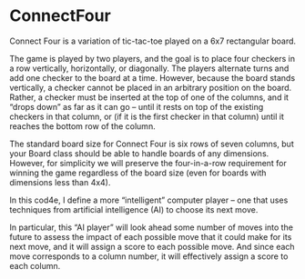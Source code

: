 # ConnectFour

Connect Four is a variation of tic-tac-toe played on a 6x7 rectangular board.

The game is played by two players, and the goal is to place four checkers in a row vertically, horizontally, or diagonally. The players alternate turns and add one checker to the board at a time. However, because the board stands vertically, a checker cannot be placed in an arbitrary position on the board. Rather, a checker must be inserted at the top of one of the columns, and it “drops down” as far as it can go – until it rests on top of the existing checkers in that column, or (if it is the first checker in that column) until it reaches the bottom row of the column.

The standard board size for Connect Four is six rows of seven columns, but your Board class should be able to handle boards of any dimensions. However, for simplicity we will preserve the four-in-a-row requirement for winning the game regardless of the board size (even for boards with dimensions less than 4x4).

In this cod4e, I define a more “intelligent” computer player – one that uses techniques from artificial intelligence (AI) to choose its next move.

In particular, this “AI player” will look ahead some number of moves into the future to assess the impact of each possible move that it could make for its next move, and it will assign a score to each possible move. And since each move corresponds to a column number, it will effectively assign a score to each column.




